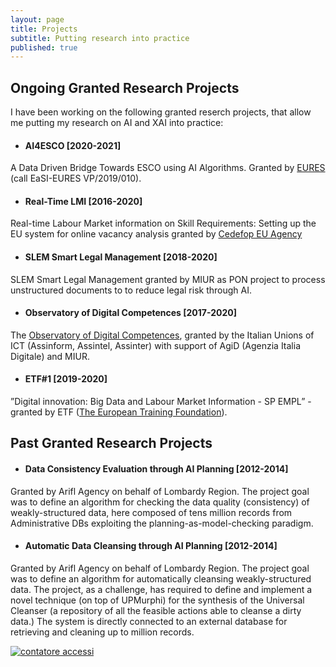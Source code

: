 ```yaml
---
layout: page
title: Projects
subtitle: Putting research into practice 
published: true
---
```

## Ongoing Granted Research Projects
I have been working on the following granted reserch projects, that allow me putting my research on AI and XAI into practice:

- #### AI4ESCO [2020-2021]
A Data Driven Bridge Towards ESCO using AI Algorithms. Granted by [EURES](https://ec.europa.eu/eures/public/it/homepage) (call EaSI-EURES VP/2019/010).

- #### Real-Time LMI [2016-2020]
Real-time Labour Market information on Skill Requirements: Setting up the EU system for online vacancy analysis granted by [Cedefop EU Agency](https://www.cedefop.europa.eu/it/about-cedefop/public-procurement/real-time-labour-market-information-skill-requirements-setting-eu)

- #### SLEM Smart Legal Management [2018-2020] 
SLEM Smart Legal Management granted by MIUR as PON project to process unstructured documents to to reduce legal risk through AI.

- #### Observatory of Digital Competences [2017-2020]
The [Observatory of Digital Competences](http://competenzedigitali.org/), granted by  the Italian Unions of ICT  (Assinform, Assintel, Assinter) with support of AgiD (Agenzia Italia Digitale) and MIUR. 

- #### ETF#1 [2019-2020]
”Digital  innovation:   Big  Data  and  Labour  Market  Information  -  SP  EMPL”  -  granted by ETF ([The European  Training  Foundation](https://www.etf.europa.eu/)). 

## Past Granted Research Projects

- #### Data Consistency Evaluation through AI Planning [2012-2014]
Granted by Arifl Agency on behalf of Lombardy Region. The project goal was to define an algorithm for checking the data quality (consistency) of weakly-structured data, here composed of tens million records from Administrative DBs exploiting the planning-as-model-checking paradigm.

- #### Automatic Data Cleansing through AI Planning [2012-2014]
Granted by Arifl Agency on behalf of Lombardy Region. The project goal was to define an algorithm for automatically cleansing weakly-structured data. The project, as a challenge, has required to define and implement a novel technique (on top of UPMurphi) for the synthesis of the Universal Cleanser (a repository of all the feasible actions able to cleanse a dirty data.) The system is directly connected to an external database for retrieving and cleaning up to million records.

   <!-- Histats.com  START  (aync)-->
<script type="text/javascript">var _Hasync= _Hasync|| [];
_Hasync.push(['Histats.start', '1,746089,4,0,0,0,00000000']);
_Hasync.push(['Histats.fasi', '1']);
_Hasync.push(['Histats.track_hits', '']);
(function() {
var hs = document.createElement('script'); hs.type = 'text/javascript'; hs.async = true;
hs.src = ('//s10.histats.com/js15_as.js');
(document.getElementsByTagName('head')[0] || document.getElementsByTagName('body')[0]).appendChild(hs);
})();</script>
<noscript><a href="/" target="_blank"><img  src="//sstatic1.histats.com/0.gif?746089&101" alt="contatore accessi" border="0"></a></noscript>
<!-- Histats.com  END  -->
